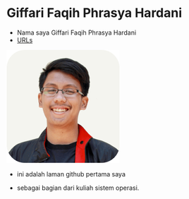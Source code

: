 ---
---

# Giffari Faqih Phrasya Hardani

* Nama saya Giffari Faqih Phrasya Hardani
* [URLs](URLs/)

<img src="319.png" width="256">

* ini adalah laman github pertama saya

* sebagai bagian dari kuliah sistem operasi.